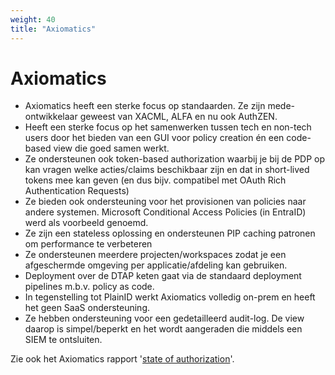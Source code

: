 ```yaml
---
weight: 40
title: "Axiomatics"
---
```


# Axiomatics

- Axiomatics heeft een sterke focus op standaarden. Ze zijn mede-ontwikkelaar geweest van XACML, ALFA en nu ook AuthZEN.
- Heeft een sterke focus op het samenwerken tussen tech en non-tech users door het bieden van een GUI voor policy creation én een code-based view die goed samen werkt.
- Ze ondersteunen ook token-based authorization waarbij je bij de PDP op kan vragen welke acties/claims beschikbaar zijn en dat in short-lived tokens mee kan geven (en dus bijv. compatibel met OAuth Rich Authentication Requests)
- Ze bieden ook ondersteuning voor het provisionen van policies naar andere systemen. Microsoft Conditional Access Policies (in EntraID) werd als voorbeeld genoemd.
- Ze zijn een stateless oplossing en ondersteunen PIP caching patronen om performance te verbeteren
- Ze ondersteunen meerdere projecten/workspaces zodat je een afgeschermde omgeving per applicatie/afdeling kan gebruiken.
- Deployment over de DTAP keten gaat via de standaard deployment pipelines m.b.v. policy as code.
- In tegenstelling tot PlainID werkt Axiomatics volledig on-prem en heeft het geen SaaS ondersteuning.
- Ze hebben ondersteuning voor een gedetailleerd audit-log. De view daarop is simpel/beperkt en het wordt aangeraden die middels een SIEM te ontsluiten.

Zie ook het Axiomatics rapport '[state of authorization](/documents/axiomatics.pdf)'.